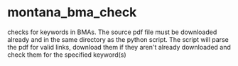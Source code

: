 # montana_bma_check
checks for keywords in BMAs. The source pdf file must be downloaded already and in the same directory as the python script. The script will parse the pdf for valid links, download them if they aren't already downloaded and check them for the specified keyword(s) 

